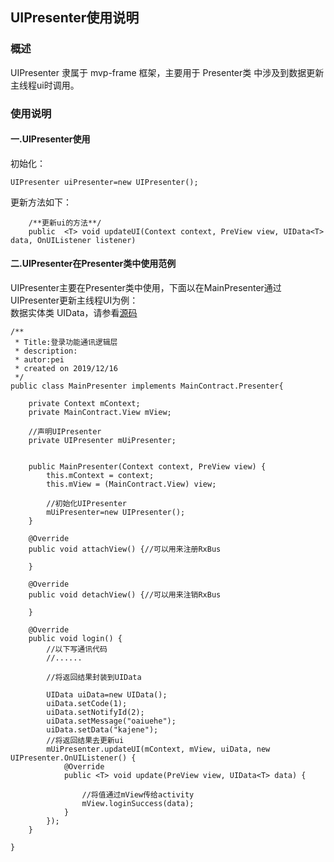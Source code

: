 ## UIPresenter使用说明

### 概述
UIPresenter 隶属于 mvp-frame 框架，主要用于 Presenter类 中涉及到数据更新主线程ui时调用。

### 使用说明
#### 一.UIPresenter使用
初始化：
```
UIPresenter uiPresenter=new UIPresenter();
```
更新方法如下：
```
    /**更新ui的方法**/
    public  <T> void updateUI(Context context, PreView view, UIData<T> data, OnUIListener listener)
```
#### 二.UIPresenter在Presenter类中使用范例
UIPresenter主要在Presenter类中使用，下面以在MainPresenter通过UIPresenter更新主线程UI为例：  
数据实体类 UIData，请参看[源码](https://github.com/ShaoqiangPei/AndroidLibrary/blob/master/androidlibrary/commonlibrary/src/main/java/com/android/commonlibrary/entity/UIData.java)  
```
/**
 * Title:登录功能通讯逻辑层
 * description:
 * autor:pei
 * created on 2019/12/16
 */
public class MainPresenter implements MainContract.Presenter{

    private Context mContext;
    private MainContract.View mView;
    
    //声明UIPresenter
    private UIPresenter mUiPresenter;


    public MainPresenter(Context context, PreView view) {
        this.mContext = context;
        this.mView = (MainContract.View) view;

        //初始化UIPresenter
        mUiPresenter=new UIPresenter();
    }

    @Override
    public void attachView() {//可以用来注册RxBus

    }

    @Override
    public void detachView() {//可以用来注销RxBus

    }

    @Override
    public void login() {
        //以下写通讯代码
        //......
        
        //将返回结果封装到UIData

        UIData uiData=new UIData();
        uiData.setCode(1);
        uiData.setNotifyId(2);
        uiData.setMessage("oaiuehe");
        uiData.setData("kajene");
        //将返回结果去更新ui
        mUiPresenter.updateUI(mContext, mView, uiData, new UIPresenter.OnUIListener() {
            @Override
            public <T> void update(PreView view, UIData<T> data) {
                
                //将值通过mView传给activity
                mView.loginSuccess(data);
            }
        });
    }

}
```
